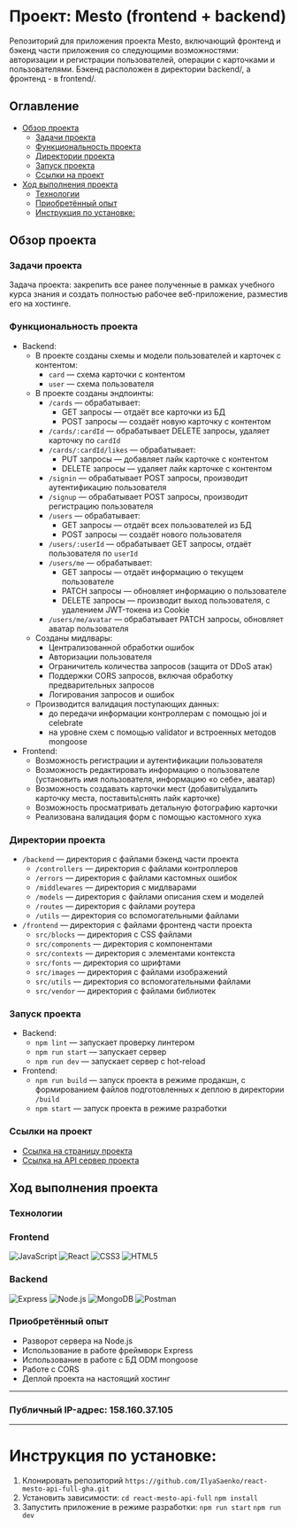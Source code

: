 # Проект: Mesto (frontend + backend)

Репозиторий для приложения проекта Mesto, включающий фронтенд и бэкенд части приложения со следующими возможностями: авторизации и регистрации пользователей, операции с карточками и пользователями. Бэкенд расположен в директории backend/, а фронтенд - в frontend/.

## Оглавление

- [Обзор проекта](#обзор-проекта)
  - [Задачи проекта](#задачи-проекта)
  - [Функциональность проекта](#функциональность-проекта)
  - [Директории проекта](#директории-проекта)
  - [Запуск проекта](#запуск-проекта)
  - [Ссылки на проект](#ссылки-на-проект)
- [Ход выполнения проекта](#ход-выполнения-проекта)
  - [Технологии](#технологии)
  - [Приобретённый опыт](#приобретённый-опыт)
  - [Инструкция по установке:](#инструкция-по-установке:)

## Обзор проекта

### Задачи проекта

Задача проекта: закрепить все ранее полученные в рамках учебного курса знания и создать полностью рабочее веб-приложение, разместив его на хостинге.

### Функциональность проекта

- Backend:
  - В проекте созданы схемы и модели пользователей и карточек с контентом:
    - `card` — схема карточки с контентом
    - `user` — схема пользователя
  - В проекте созданы эндпоинты:
    - `/cards` — обрабатывает:
      - GET запросы — отдаёт все карточки из БД
      - POST запросы — создаёт новую карточку с контентом
    - `/cards/:cardId` — обрабатывает DELETE запросы, удаляет карточку по `cardId`
    - `/cards/:cardId/likes` — обрабатывает:
      - PUT запросы — добавляет лайк карточке с контентом
      - DELETE запросы — удаляет лайк карточке с контентом
    - `/signin` — обрабатывает POST запросы, производит аутентификацию пользователя
    - `/signup` — обрабатывает POST запросы, производит регистрацию пользователя
    - `/users` — обрабатывает:
      - GET запросы — отдаёт всех пользователей из БД
      - POST запросы — создаёт нового пользователя
    - `/users/:userId` — обрабатывает GET запросы, отдаёт пользователя по `userId`
    - `/users/me` — обрабатывает:
      - GET запросы — отдаёт информацию о текущем пользователе
      - PATCH запросы — обновляет информацию о пользователе
      - DELETE запросы — производит выход пользователя, с удалением JWT-токена из Cookie
    - `/users/me/avatar` — обрабатывает PATCH запросы, обновляет аватар пользователя
  - Созданы мидлвары:
    - Централизованной обработки ошибок
    - Авторизации пользователя
    - Ограничитель количества запросов (защита от DDoS атак)
    - Поддержки CORS запросов, включая обработку предварительных запросов
    - Логирования запросов и ошибок
  - Производится валидация поступающих данных:
    - до передачи информации контроллерам с помощью joi и celebrate
    - на уровне схем с помощью validator и встроенных методов mongoose
- Frontend:
  - Возможность регистрации и аутентификации пользователя
  - Возможность редактировать информацию о пользователе (установить имя пользователя, информацию «о себе», аватар)
  - Возможность создавать карточки мест (добавить\удалить карточку места, поставить\снять лайк карточке)
  - Возможность просматривать детальную фотографию карточки
  - Реализована валидация форм с помощью кастомного хука

### Директории проекта

- `/backend` — директория с файлами бэкенд части проекта
  - `/controllers` — директория с файлами контроллеров
  - `/errors` — директория с файлами кастомных ошибок
  - `/middlewares` — директория с мидлварами
  - `/models` — директория с файлами описания схем и моделей
  - `/routes` — директория с файлами роутера
  - `/utils` — директория со вспомогательными файлами
- `/frontend` — директория с файлами фронтенд части проекта
  - `src/blocks` — директория с CSS файлами
  - `src/components` — директория с компонентами
  - `src/contexts` — директория с элементами контекста
  - `src/fonts` — директория со шрифтами
  - `src/images` — директория с файлами изображений
  - `src/utils` — директория со вспомогательными файлами
  - `src/vendor` — директория с файлами библиотек

### Запуск проекта

- Backend:
  - `npm lint` — запускает проверку линтером
  - `npm run start` — запускает сервер
  - `npm run dev` — запускает сервер с hot-reload
- Frontend:
  - `npm run build` — запуск проекта в режиме продакшн, с формированием файлов подготовленных к деплою в директории `/build`
  - `npm start` — запуск проекта в режиме разработки

### Ссылки на проект

- [Ссылка на страницу проекта](https://react.mesto.nomoredomainsicu.ru/)
- [Ссылка на API сервер проекта](https://api.react.mesto.nomoredomainsicu.ru/)

## Ход выполнения проекта

### Технологии

### Frontend
![JavaScript](https://img.shields.io/badge/-JavaScript-090909?style=for-the-badge&logo=JavaScript)
![React](https://img.shields.io/badge/-React-090909?style=for-the-badge&logo=React) 
![CSS3](https://img.shields.io/badge/-CSS3-090909?style=for-the-badge&logo=CSS3)
![HTML5](https://img.shields.io/badge/-HTML5-090909?style=for-the-badge&logo=HTML5)
### Backend
![Express](https://img.shields.io/badge/-Express-090909?style=for-the-badge&logo=Express)
![Node.js](https://img.shields.io/badge/-Node.js-090909?style=for-the-badge&logo=Node.js)
![MongoDB](https://img.shields.io/badge/-MongoDB-090909?style=for-the-badge&logo=MongoDB)
![Postman](https://img.shields.io/badge/-Postman-090909?style=for-the-badge&logo=Postman)

### Приобретённый опыт

- Разворот сервера на Node.js
- Использование в работе фреймворк Express
- Использование в работе с БД ODM mongoose
- Работе с CORS
- Деплой проекта на настоящий хостинг

---

### Публичный IP-адрес: 158.160.37.105

---

# Инструкция по установке:
1. Клонировать репозиторий 
`https://github.com/IlyaSaenko/react-mesto-api-full-gha.git`
2. Установить зависимости:
`cd react-mesto-api-full`
`npm install`
3. Запустить приложение в режиме разработки:
`npm run start`
`npm run dev`